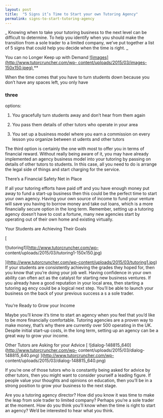 ```yaml
---
layout: post
title:  "5 Signs it’s Time to Start your own Tutoring Agency"
permalink: signs-to-start-tutoring-agency
---
```

_ Knowing when to take your tutoring business to the next level can be
difficult to determine. To help you identify when you should make the
transition from a sole trader to a limited company, we’ve put together a list
of 5 signs that could help you decide when the time is right. _

You can no Longer Keep up with Demand [
![images](http://www.tutorcruncher.com/wp-
content/uploads/2015/03/images-150x150.jpeg)
](http://www.tutorcruncher.com/wp-content/uploads/2015/03/images.jpeg) **

When the time comes that you have to turn students down because you don’t have
any spaces left, you only have 

### three

options:

1. You gracefully turn students away and don’t hear from them again 

2. You pass them details of other tutors who operate in your area 

3. You set up a business model where you earn a commission on every lesson you organize between st  udents and other tutors 

The third option is certainly the one with most to offer you in terms of
financial reward. Without really being aware of it, you may have already
implemented an agency business model into your tutoring by passing on details
of other tutors to students. In this case, all you need to do is arrange the
legal side of things and start charging for the service.

There’s a Financial Safety Net in Place 

If all your tutoring efforts have paid off and you have enough money put away
to fund a start-up business then this could be the perfect time to start your
own agency. Having your own source of income to fund your venture will save
you having to borrow money and take out loans,  which is a more financially
secure option in the long term. Remember, setting up a tutoring agency doesn’t
have to cost a fortune, many new agencies start by operating out of their own
home and existing virtually.

Your Students are Achieving Their Goals 

[

![tutoring1](http://www.tutorcruncher.com/wp-
content/uploads/2015/03/tutoring1-150x150.jpg)

](http://www.tutorcruncher.com/wp-content/uploads/2015/03/tutoring1.jpg) If
your students are consistently achieving the grades they hoped for, then you
know that you’re doing your job well. Having confidence in your own ability
can often act  as the catalyst for starting new business ventures. If you
already have a good reputation in your local area, then starting  a tutoring
ag  ency could be a logical next step.  You’ll be able to launch your business
on the back of your previous success a  s a sole trader.

#####

#####

You’re Ready to Grow your Income 

Maybe you’ll know it’s time to start an agency when you feel that you’d like
to be more financially comfortable. Tutoring agencies are a proven way to make
money, that’s why there are currently over 500 operating in the UK. Despite
initial start-up costs, in the long term, setting up an agency can be a great
way to grow your income.

Other Tutors are Asking for your Advice  [
![dialog-148815_640](http://www.tutorcruncher.com/wp-
content/uploads/2015/03/dialog-148815_640.png)
](http://www.tutorcruncher.com/wp-
content/uploads/2015/03/dialog-148815_640.png)

If you’re one of those tutors who is constantly being asked for advice by
other tutors, then you might want to consider yourself a leading figure. If
people  value your thoughts and opinions on education, then you’ll be in a
strong position to grow your business to the next stage.

Are you a tutoring agency director? How did you know it was time to make the
leap from sole trader to limited company? Perhaps you’re a sole trader at the
moment. How do you think you’ll know when the time is right to start an
agency? We’d be interested to hear what you think.
